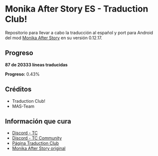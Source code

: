 # Monika After Story ES - Traduction Club!

Repositorio para llevar a cabo la traducción al español y port para Android del mod [Monika After Story](https://github.com/Monika-After-Story/MonikaModDev) en su versión 0.12.17.

## Progreso
<!-- PROGRESO_TRADUCCION_START -->
**87 de 20333 líneas traducidas**

**Progreso:** 0.43%
<!-- PROGRESO_TRADUCCION_END -->

## Créditos

- Traduction Club!
- MAS-Team

## Información que cura

- [Discord - TC](https://discord.gg/usKs37Sh5S)
- [Discord - TC Community](https://discord.gg/dc77s6aMHU)
- [Página Traduction Club](https://traduction-club.live/)
- [Monika After Story original](https://github.com/Monika-After-Story/MonikaModDev)